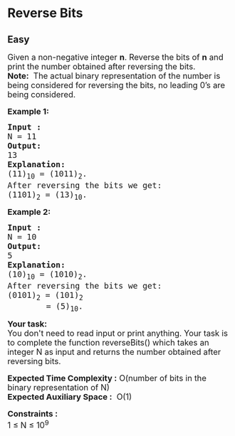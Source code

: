 # Reverse Bits
##  Easy 
<div class="problem-statement">
                <p></p><div><span style="font-size:18px">Given a non-negative integer&nbsp;<strong>n</strong>. Reverse the bits of&nbsp;<strong>n</strong>&nbsp;and print the number obtained after reversing the bits. </span></div>

<div><span style="font-size:18px"><strong>Note:</strong>&nbsp; The actual binary representation of the number is being considered for reversing the bits, no leading 0’s are being considered.</span></div>

<div>&nbsp;</div>

<div><strong><span style="font-size:18px">Example 1:</span></strong></div>

<pre><span style="font-size:18px"><strong>Input : </strong>
N = 11
<strong>Output:</strong>
13
<strong>Explanation:</strong>
(11)<sub>10</sub> = (1011)<sub>2</sub>.
After reversing the bits we get:
(1101)<sub>2</sub> = (13)<sub>10</sub>.</span></pre>

<p><strong><span style="font-size:18px">Example 2:</span></strong></p>

<pre><span style="font-size:18px"><strong>Input : </strong>
N = 10
<strong>Output:</strong>
5
<strong>Explanation:</strong>
(10)<sub>10</sub> = (1010)<sub>2</sub>.
After reversing the bits we get:
(0101)<sub>2</sub> = (101)<sub>2</sub>
        = (5)<sub>10</sub>.</span></pre>

<div><strong><span style="font-size:18px">Your task:</span></strong></div>

<div><span style="font-size:18px">You don't need to read input or print anything. Your task is to complete the function reverseBits() which takes an integer N as input and returns the number obtained after reversing bits.</span></div>

<div>&nbsp;</div>

<div><span style="font-size:18px"><strong>Expected Time Complexity :</strong> O(number of bits in the binary representation of N)</span></div>

<div><span style="font-size:18px"><strong>Expected Auxiliary Space :</strong>&nbsp; O(1)</span></div>

<div>&nbsp;</div>

<div><span style="font-size:18px"><strong>Constraints :</strong></span></div>

<div><span style="font-size:18px">1 ≤ N ≤ 10<sup>9</sup></span></div>
 <p></p>
            </div>